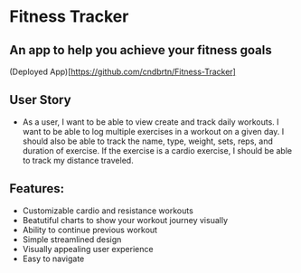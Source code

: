 # Fitness Tracker
## An app to help you achieve your fitness goals

(Deployed App)[https://github.com/cndbrtn/Fitness-Tracker]

## User Story

* As a user, I want to be able to view create and track daily workouts. I want to be able to log multiple exercises in a workout on a given day. I should also be able to track the name, type, weight, sets, reps, and duration of exercise. If the exercise is a cardio exercise, I should be able to track my distance traveled.

## Features:
* Customizable cardio and resistance workouts
* Beatutiful charts to show your workout journey visually
* Ability to continue previous workout
* Simple streamlined design
* Visually appealing user experience
* Easy to navigate
